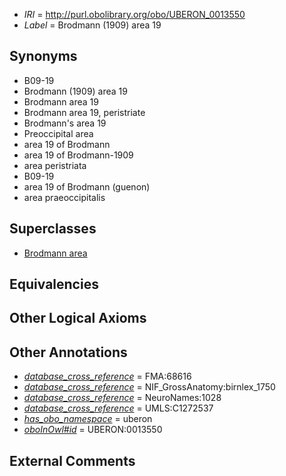  * *IRI* = http://purl.obolibrary.org/obo/UBERON_0013550
 * *Label* = Brodmann (1909) area 19

## Synonyms

 * B09-19
 * Brodmann (1909) area 19
 * Brodmann area 19
 * Brodmann area 19, peristriate
 * Brodmann's area 19
 * Preoccipital area
 * area 19 of Brodmann
 * area 19 of Brodmann-1909
 * area peristriata
 * B09-19
 * area 19 of Brodmann (guenon)
 * area praeoccipitalis

## Superclasses

 * [Brodmann area](../../UBERON/29/UBERON_0013529.md)

## Equivalencies


## Other Logical Axioms


## Other Annotations

 * *[database_cross_reference](../../ef/oboInOwl#hasDbXref.md)* = FMA:68616
 * *[database_cross_reference](../../ef/oboInOwl#hasDbXref.md)* = NIF_GrossAnatomy:birnlex_1750
 * *[database_cross_reference](../../ef/oboInOwl#hasDbXref.md)* = NeuroNames:1028
 * *[database_cross_reference](../../ef/oboInOwl#hasDbXref.md)* = UMLS:C1272537
 * *[has_obo_namespace](../../ce/oboInOwl#hasOBONamespace.md)* = uberon
 * *[oboInOwl#id](../../id/oboInOwl#id.md)* = UBERON:0013550

## External Comments

